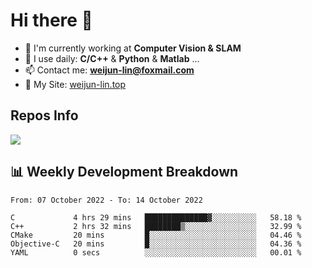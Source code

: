 # Hi there 👋

<!--
**Weijun-Lin/Weijun-Lin** is a ✨ _special_ ✨ repository because its `README.md` (this file) appears on your GitHub profile.

Here are some ideas to get you started:

- 🔭 I’m currently working on ...
- 🌱 I’m currently learning ...
- 👯 I’m looking to collaborate on ...
- 🤔 I’m looking for help with ...
- 💬 Ask me about ...
- 📫 How to reach me: ...
- 😄 Pronouns: ...
- ⚡ Fun fact: ...
-->

- 🏢 I'm currently working at **Computer Vision & SLAM**
- 🚀 I use daily: **C/C++** & **Python** & **Matlab** ...
- 📫 Contact me: **weijun-lin@foxmail.com**
- 🔗 My Site: [weijun-lin.top](https://weijun-lin.top/p)

  

## Repos Info
![](https://github-readme-stats.vercel.app/api?username=Weijun-Lin&theme=cobalt)

## 📊 Weekly Development Breakdown

<!--START_SECTION:waka-->

```text
From: 07 October 2022 - To: 14 October 2022

C             4 hrs 29 mins   ██████████████▓░░░░░░░░░░   58.18 %
C++           2 hrs 32 mins   ████████▒░░░░░░░░░░░░░░░░   32.99 %
CMake         20 mins         █░░░░░░░░░░░░░░░░░░░░░░░░   04.46 %
Objective-C   20 mins         █░░░░░░░░░░░░░░░░░░░░░░░░   04.36 %
YAML          0 secs          ░░░░░░░░░░░░░░░░░░░░░░░░░   00.01 %
```

<!--END_SECTION:waka-->
